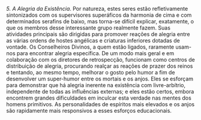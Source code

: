 ﻿<I>5. A Alegria da Existência</I>. Por natureza, estes seres estão refletivamente sintonizados com os supervisores superáficos da harmonia de cima e com determinados serafins de baixo, mas torna-se difícil explicar, exatamente, o que os membros desse interessante grupo realmente fazem. Suas atividades principais são dirigidas para promover reações de alegria entre as várias ordens de hostes angélicas e criaturas inferiores dotadas de vontade. Os Conselheiros Divinos, a quem estão ligados, raramente usam-nos para encontrar alegria específica. De um modo mais geral e em colaboração com os diretores de retrospecção, funcionam como centros de distribuição de alegria, procurando realçar as reações de prazer dos reinos e tentando, ao mesmo tempo, melhorar o gosto pelo humor a fim de desenvolver um super-humor entre os mortais e os anjos. Eles se esforçam para demonstrar que há alegria inerente na existência com livre-arbítrio, independente de todas as influências externas; e eles estão certos, embora encontrem grandes dificuldades em inculcar esta verdade nas mentes dos homens primitivos. As personalidades de espíritos mais elevados e os anjos são  rapidamente mais responsivos a esses esforços educacionais.